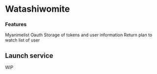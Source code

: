 # Watashiwomite

### Features
Myanimelist Oauth
Storage of tokens and user information
Return plan to watch list of user

## Launch service
WIP
